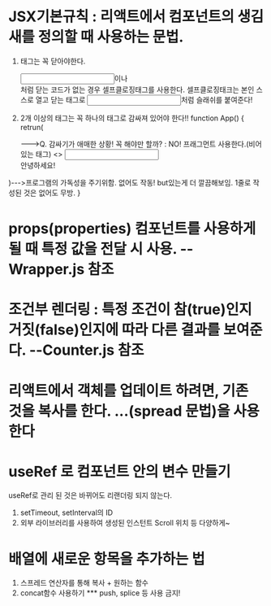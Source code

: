 # JSX기본규칙 : 리액트에서 컴포넌트의 생김새를 정의할 때 사용하는 문법.
1. 태그는 꼭 닫아야한다. <div> </div>
<input>이나 <br>처럼 닫는 코드가 없는 경우 셀프클로징태그를 사용한다.
셀프클로징태크는 본인 스스로 열고 닫는 태그로 <input />처럼 슬래쉬를 붙여준다!

2. 2개 이상의 태그는 꼭 하나의 태그로 감싸져 있어야 한다!!
function App() {
  retrun(
    <div> --->Q. 감싸기가 애매한 상황! 꼭 해야만 할까? : NO! 프래그먼트 사용한다.(비어있는 태그) <></>
     <input />                            
     <div>안녕하세요!</div>                 
    </div>
  )--->프로그램의 가독성을 주기위함. 없어도 작동! but있는게 더 깔끔해보임. 1줄로 작성된 것은 없어도 무방.
}

# props(properties) 컴포넌트를 사용하게 될 때 특정 값을 전달 시 사용. --Wrapper.js 참조

# 조건부 렌더링 : 특정 조건이 참(true)인지 거짓(false)인지에 따라 다른 결과를 보여준다. --Counter.js 참조

# 리액트에서 객체를 업데이트 하려면, 기존 것을 복사를 한다. ...(spread 문법)을 사용한다

# useRef 로 컴포넌트 안의 변수 만들기

useRef로 관리 된 것은 바뀌어도 리랜더링 되지 않는다.
1. setTimeout, setInterval의 ID
2. 외부 라이브러리를 사용하여 생성된 인스턴트 Scroll 위치 등 다양하게~

# 배열에 새로운 항목을 추가하는 법
1. 스프레드 연산자를 통해 복사 + 원하는 함수
2. concat함수 사용하기
*** push, splice 등 사용 금지!